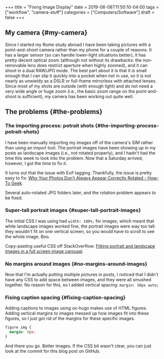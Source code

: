 +++
title = "Fixing Image Display"
date = 2019-06-08T11:50:10-04:00
tags = ["workflow", "camera-stuff"]
categories = ["Computers/Software"]
draft = false
+++

## My camera {#my-camera}

Since I started my Rome study abroad I have been taking pictures with a point-and-shoot camera rather than my phone for a couple of reasons. It has a larger sensor (so can handle lower-light situations better), it has pretty decent optical zoom (although not without its drawbacks: the non-removable lens does restrict aperture when highly zoomed), and it can shoot in a dual RAW/JPG mode. The best part about it is that it is small enough that I can slip it quickly into a pocket when not in use, so it is not nearly as unwieldy as a DSLR or full-frame mirrorless with attached lenses. Since most of my shots are outside (with enough light) and do not need a very wide angle or huge zoom (i.e., the basic zoom range on the point-and-shoot is sufficient), my camera has been working out quite well.


## The problems {#the-problems}


### The importing process: potrait shots {#the-importing-process-potrait-shots}

I have been manually importing my images off of the camera's SIM rather than using an import tool. The portrait images have been showing up in my posts as landscape images (i.e., not rotated properly), and I hadn't had the time this week to look into the problem. Now that a Saturday arrived, however, I got the time to fix it.

It turns out that the issue with Exif tagging. Thankfully, the issue is pretty easy to fix: [Why Your Photos Don’t Always Appear Correctly Rotated - How-To Geek](https://www.howtogeek.com/254830/why-your-photos-dont-always-appear-correctly-rotated/).

Several auto-rotated JPG folders later, and the rotation problem appears to be fixed.


### Super-tall portrait images {#super-tall-portrait-images}

The initial CSS I was using had `width: 100%;` for images, which meant that while landscape images worked fine, the portrait images were way too tall: they wouldn't fit on one vertical screen, so you would have to scroll to see the whole image. Boo.

Copy-pasting useful CSS off StackOverflow: [Fitting portrait and landscape images in a full screen image carousel](https://stackoverflow.com/a/51414706).


### No margins around images {#no-margins-around-images}

Now that I'm actually putting multiple pictures in posts, I noticed that I didn't have any CSS to add space between images, and they were all smushed together. No reason for this, so I added vertical spacing: `margin: 10px auto;`


### Fixing caption spacing {#fixing-caption-spacing}

Adding captions to images using ox-hugo makes use of HTML figures. Adding vertical margins to images messed up how images fit into these figures, so I just got rid of the margins for these specific images.

```css
figure img {
  margin: 0px;
}
```

And there you go. Better images. If the CSS bit wasn't clear, you can just look at the commit for this blog post on GitHub.

